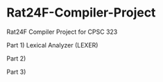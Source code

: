 # Rat24F-Compiler-Project
Rat24F Compiler Project for CPSC 323

  Part 1) Lexical Analyzer (LEXER)

  Part 2) 

  Part 3)
